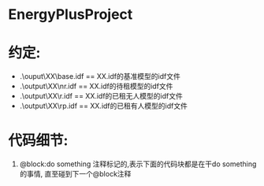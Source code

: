 # EnergyPlusProject

# 约定:
+ .\ouput\XX\base.idf == XX.idf的基准模型的idf文件
+ .\output\XX\nr.idf == XX.idf的待租模型的idf文件
+ .\output\XX\r.idf == XX.idf的已租无人模型的idf文件
+ .\output\XX\rp.idf == XX.idf的已租有人模型的idf文件

# 代码细节:
1. @block:do something 注释标记的,表示下面的代码块都是在干do something的事情, 直至碰到下一个@block注释
